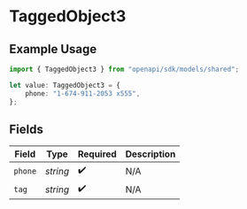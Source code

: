 # TaggedObject3

## Example Usage

```typescript
import { TaggedObject3 } from "openapi/sdk/models/shared";

let value: TaggedObject3 = {
    phone: "1-674-911-2053 x555",
};
```

## Fields

| Field              | Type               | Required           | Description        |
| ------------------ | ------------------ | ------------------ | ------------------ |
| `phone`            | *string*           | :heavy_check_mark: | N/A                |
| `tag`              | *string*           | :heavy_check_mark: | N/A                |